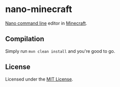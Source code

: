 # nano-minecraft
[Nano command line](https://www.nano-editor.org/) editor in [Minecraft](https://minecraft.net).

## Compilation
Simply run `mvn clean install` and you're good to go.

## License
Licensed under the [MIT License](LICENSE.md).
